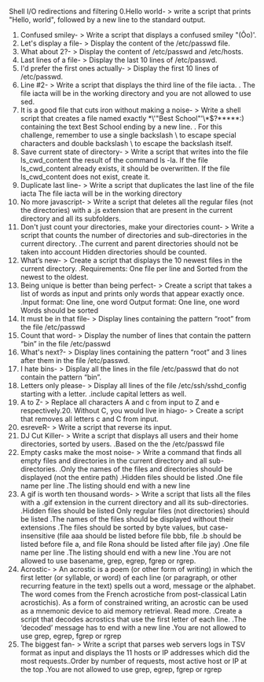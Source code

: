 Shell I/O redirections and filtering
0.Hello world- > write a script that prints "Hello, world", followed by a new line to the standard output.
1. Confused smiley- > Write a script that displays a confused smiley "(Ôo)'.
2. Let's display a file- >  Display the content of the /etc/passwd file.
3. What about 2?- > Display the content of /etc/passwd and /etc/hosts.
4. Last lines of a file- > Display the last 10 lines of /etc/passwd.
5. I'd prefer the first ones actually- > Display the first 10 lines of /etc/passwd.
6. Line #2- > Write a script that displays the third line of the file iacta.
   . The file iacta will be in the working directory and you are not allowed to use sed.
7. It is a good file that cuts iron without making a noise- > Write a shell script that creates a file named exactly \*\\'"Best School"\'\\*$\?\*\*\*\*\*:) containing the text Best School ending by a new line.
   . For this challenge, remember to use a single backslash \ to escape special characters and double backslash \\ to escape the backslash itself.
8. Save current state of directory- > Write a script that writes into the file ls_cwd_content the result of the command ls -la. If the file ls_cwd_content already exists, it should be overwritten. If the file ls_cwd_content does not exist, create it.
9. Duplicate last line- > Write a script that duplicates the last line of the file iacta
The file iacta will be in the working directory
10. No more javascript- > Write a script that deletes all the regular files (not the directories) with a .js extension that are present in the current directory and all its subfolders.
11. Don't just count your directories, make your directories count- > Write a script that counts the number of directories and sub-directories in the current directory.
  .The current and parent directories should not be taken into account Hidden directories should be counted.
12. What’s new- > Create a script that displays the 10 newest files in the current directory.
   .Requirements: One file per line and Sorted from the newest to the oldest.
13. Being unique is better than being perfect- > Create a script that takes a list of words as input and prints only words that appear exactly once.
   .Input format: One line, one word Output format: One line, one word Words should be sorted
14.  It must be in that file- > Display lines containing the pattern “root” from the file /etc/passwd
15. Count that word- > Display the number of lines that contain the pattern “bin” in the file /etc/passwd
16. What's next?- > Display lines containing the pattern “root” and 3 lines after them in the file /etc/passwd.
17. I hate bins- > Display all the lines in the file /etc/passwd that do not contain the pattern “bin”.
18. Letters only please- > Display all lines of the file /etc/ssh/sshd_config starting with a letter.
   .include capital letters as well.
19. A to Z- > Replace all characters A and c from input to Z and e respectively.20. Without C, you would live in hiago- > Create a script that removes all letters c and C from input.
21. esreveR- > Write a script that reverse its input.
22. DJ Cut Killer- > Write a script that displays all users and their home directories, sorted by users.
   .Based on the the /etc/passwd file
23. Empty casks make the most noise- > Write a command that finds all empty files and directories in the current directory and all sub-directories.
    .Only the names of the files and directories should be displayed (not the entire path)
    .Hidden files should be listed
    .One file name per line
    .The listing should end with a new line
24. A gif is worth ten thousand words- > Write a script that lists all the files with a .gif extension in the current directory and all its sub-directories.
     .Hidden files should be listed Only regular files (not directories) should be listed
    .The names of the files should be displayed without their extensions
    .The files should be sorted by byte values, but case-insensitive (file aaa should be listed before file bbb, file .b should be listed before file a, and file Rona should be listed after file jay)
    .One file name per line
    .The listing should end with a new line
    .You are not allowed to use basename, grep, egrep, fgrep or rgrep.
25. Acrostic- > An acrostic is a poem (or other form of writing) in which the first letter (or syllable, or word) of each line (or paragraph, or other recurring feature in the text) spells out a word, message or the alphabet. The word comes from the French acrostiche from post-classical Latin acrostichis). As a form of constrained writing, an acrostic can be used as a mnemonic device to aid memory retrieval. Read more.
     .Create a script that decodes acrostics that use the first letter of each line.
     .The ‘decoded’ message has to end with a new line
     .You are not allowed to use grep, egrep, fgrep or rgrep
26. The biggest fan- > Write a script that parses web servers logs in TSV format as input and displays the 11 hosts or IP addresses which did the most requests..Order by number of requests, most active host or IP at the top
     .You are not allowed to use grep, egrep, fgrep or rgrep

